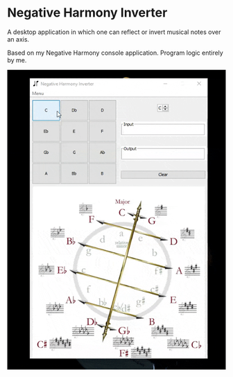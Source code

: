 # Negative Harmony Inverter

A desktop application in which one can reflect or invert musical notes over an axis.

Based on my Negative Harmony console application. Program logic entirely by me.

![alt text](https://github.com/Vrezerino/NegativeHarmonyInverter/blob/main/src/main/resources/UI_usage.gif?raw=true)
